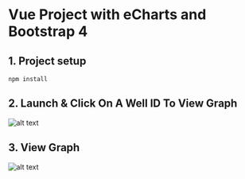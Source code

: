 # Vue Project with eCharts and Bootstrap 4

## 1. Project setup
```
npm install
```
## 2. Launch & Click On A Well ID To View Graph

![alt text](https://i.imgur.com/SCFkP3s.png)

## 3. View Graph

![alt text](https://i.imgur.com/MWUYDeF.png)

